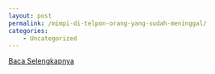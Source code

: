 ```yaml
---
layout: post
permalink: /mimpi-di-telpon-orang-yang-sudah-meninggal/
categories:
    - Uncategorized
---
```


[Baca Selengkapnya](/06)